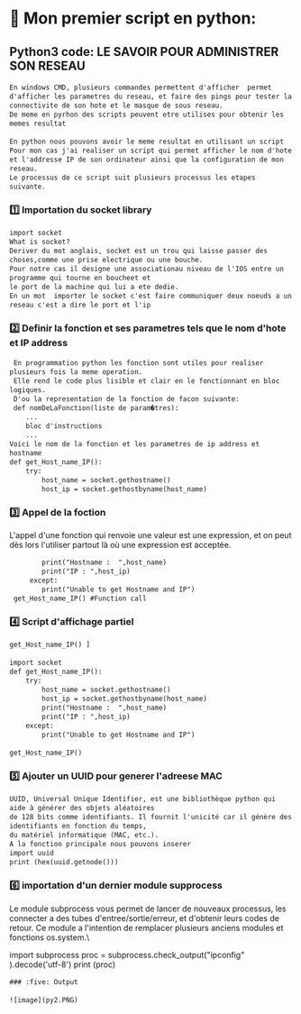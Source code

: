 
# 🎈 Mon premier script en python:

## Python3 code: LE SAVOIR POUR ADMINISTRER SON RESEAU
```
En windows CMD, plusieurs commandes permettent d'afficher  permet d'afficher les parametres du reseau, et faire des pings pour tester la connectivite de son hote et le masque de sous reseau. 
De meme en pyrhon des scripts peuvent etre utilises pour obtenir les memes resultat

En python nous pouvons avoir le meme resultat en utilisant un script
Pour mon cas j'ai realiser un script qui permet afficher le nom d'hote et l'addresse IP de son ordinateur ainsi que la configuration de mon reseau.
Le processus de ce script suit plusieurs processus les etapes suivante.
```
### :one: Importation du socket library 
```
import socket
What is socket?
Deriver du mot anglais, socket est un trou qui laisse passer des choses,comme une prise electrique ou une bouche.
Pour notre cas il designe une associationau niveau de l'IOS entre un programme qui tourne en boucheet et 
le port de la machine qui lui a ete dedie.
En un mot  importer le socket c'est faire communiquer deux noeuds a un reseau c'est a dire le port et l'ip
```
### :two: Definir la fonction et ses parametres tels que le nom d'hote et IP address 
```
 En programmation python les fonction sont utiles pour realiser plusieurs fois la meme operation.
 Elle rend le code plus lisible et clair en le fonctionnant en bloc logiques.
 D'ou la representation de la fonction de facon suivante:
 def nomDeLaFonction(liste de param�tres):
    ...
    bloc d'instructions
    ...
Voici le nom de la fonction et les parametres de ip address et hostname
def get_Host_name_IP(): 
    try: 
        host_name = socket.gethostname() 
        host_ip = socket.gethostbyname(host_name) 
 ````
### :three: Appel de la foction
L'appel d'une fonction qui renvoie une valeur est une expression, et on peut dès lors l'utiliser partout 
là où une expression est acceptée. 

```
        print("Hostname :  ",host_name) 
        print("IP : ",host_ip) 
     except: 
        print("Unable to get Hostname and IP") 
 get_Host_name_IP() #Function call 
 ````
### :four: Script d'affichage partiel

```
get_Host_name_IP() ]
  
import socket 
def get_Host_name_IP(): 
    try: 
        host_name = socket.gethostname() 
        host_ip = socket.gethostbyname(host_name) 
        print("Hostname :  ",host_name) 
        print("IP : ",host_ip) 
    except: 
        print("Unable to get Hostname and IP") 
  
get_Host_name_IP()
```
### :five: Ajouter un UUID pour generer l'adreese MAC
```
UUID, Universal Unique Identifier, est une bibliothèque python qui aide à générer des objets aléatoires
de 128 bits comme identifiants. Il fournit l'unicité car il génère des identifiants en fonction du temps,
du matériel informatique (MAC, etc.).
A la fonction principale nous pouvons inserer 
import uuid 
print (hex(uuid.getnode())) 
```
### :six: importation  d'un dernier module supprocess
Le module subprocess vous permet de lancer de nouveaux processus, les connecter a des
tubes d'entree/sortie/erreur, et d'obtenir leurs codes de retour. 
Ce module a l'intention de remplacer plusieurs anciens modules et fonctions os.system.\

import subprocess
proc = subprocess.check_output("ipconfig" ).decode('utf-8')
print (proc)

````
### :five: Output

![image](py2.PNG)
